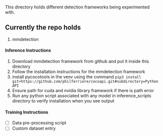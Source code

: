 This directory holds different detection frameworks being experimented with.

## Currently the repo holds
1. mmdetection<br>

#### Inference Instructions
1. Download mmdetection framework from github and put it inside this directory 
2. Follow the installation instructions for the mmdetection framework
3. install pycocotools in the venv using the command 
`pip3 install git+https://github.com/philferriere/cocoapi.git#subdirectory=PythonAPI` 
4. Ensure path for cuda and nvidia library framework if there is path error
5. Run any python script associated with any model in inference_scripts directory 
to verify installation when you see output

#### Training Instructions
- [ ] Data pre-processing script
- [ ] Custom dataset entry